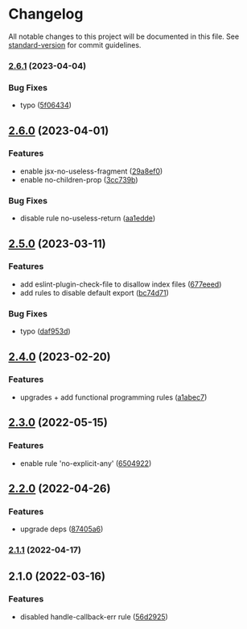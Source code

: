 # Changelog

All notable changes to this project will be documented in this file. See [standard-version](https://github.com/conventional-changelog/standard-version) for commit guidelines.

### [2.6.1](https://github.com/sammysaglam/eslint-config-sammy/compare/v2.6.0...v2.6.1) (2023-04-04)


### Bug Fixes

* typo ([5f06434](https://github.com/sammysaglam/eslint-config-sammy/commit/5f06434ab2ea9355f83228316c55f72383014749))

## [2.6.0](https://github.com/sammysaglam/eslint-config-sammy/compare/v2.5.0...v2.6.0) (2023-04-01)


### Features

* enable jsx-no-useless-fragment ([29a8ef0](https://github.com/sammysaglam/eslint-config-sammy/commit/29a8ef02151c9082df438604a28004ddb76146e2))
* enable no-children-prop ([3cc739b](https://github.com/sammysaglam/eslint-config-sammy/commit/3cc739bd6733435c1117ab02d6aa62aa077de38d))


### Bug Fixes

* disable rule no-useless-return ([aa1edde](https://github.com/sammysaglam/eslint-config-sammy/commit/aa1edde58cc3cb13484777b9f761764a42359187))

## [2.5.0](https://github.com/sammysaglam/eslint-config-sammy/compare/v2.4.0...v2.5.0) (2023-03-11)


### Features

* add eslint-plugin-check-file to disallow index files ([677eeed](https://github.com/sammysaglam/eslint-config-sammy/commit/677eeed68c1e1ae7eebd0ea9e97cff85e6c05c29))
* add rules to disable default export ([bc74d71](https://github.com/sammysaglam/eslint-config-sammy/commit/bc74d718ff3eb3d6278c3abf311d4fd700397653))


### Bug Fixes

* typo ([daf953d](https://github.com/sammysaglam/eslint-config-sammy/commit/daf953dd6bf41d686a4769da9d629a353f7b6335))

## [2.4.0](https://github.com/sammysaglam/eslint-config-sammy/compare/v2.3.0...v2.4.0) (2023-02-20)


### Features

* upgrades + add functional programming rules ([a1abec7](https://github.com/sammysaglam/eslint-config-sammy/commit/a1abec72e0d9ac13c688eed0e75f34fa208d4eed))

## [2.3.0](https://github.com/sammysaglam/eslint-config-sammy/compare/v2.2.0...v2.3.0) (2022-05-15)


### Features

* enable rule 'no-explicit-any' ([6504922](https://github.com/sammysaglam/eslint-config-sammy/commit/65049228bfcbf7cc6e100664bf3163ee49146f16))

## [2.2.0](https://github.com/sammysaglam/eslint-config-sammy/compare/v2.1.1...v2.2.0) (2022-04-26)


### Features

* upgrade deps ([87405a6](https://github.com/sammysaglam/eslint-config-sammy/commit/87405a64795c0d25538618b42f7ffe408f7e156b))

### [2.1.1](https://github.com/sammysaglam/eslint-config-sammy/compare/v2.1.0...v2.1.1) (2022-04-17)

## 2.1.0 (2022-03-16)


### Features

* disabled handle-callback-err rule ([56d2925](https://github.com/sammysaglam/eslint-config-sammy/commit/56d2925f76bcc7a3305785f555bd4ebdd638dbfa))
